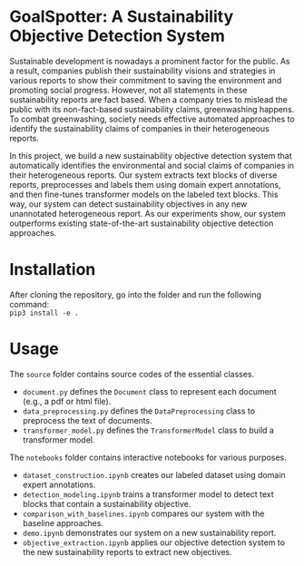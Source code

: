 # GoalSpotter: A Sustainability Objective Detection System

Sustainable development is nowadays a prominent factor for the public. As a result, companies publish their sustainability visions and strategies in various reports to show their commitment to saving the environment and promoting social progress. However, not all statements in these sustainability reports are fact based. When a company tries to mislead the public with its non-fact-based sustainability claims, greenwashing happens. To combat greenwashing, society needs effective automated approaches to identify the sustainability claims of companies in their heterogeneous reports. 

In this project, we build a new sustainability objective detection system that automatically identifies the environmental and social claims of companies in their heterogeneous reports. Our system extracts text blocks of diverse reports, preprocesses and labels them using domain expert annotations, and then fine-tunes transformer models on the labeled text blocks. This way, our system can detect sustainability objectives in any new unannotated heterogeneous report. As our experiments show, our system outperforms existing state-of-the-art sustainability objective detection approaches.


# Installation
After cloning the repository, go into the folder and run the following command:    
```pip3 install -e .```


# Usage
The `source` folder contains source codes of the essential classes.
- `document.py` defines the `Document` class to represent each document (e.g., a pdf or html file).
- `data_preprocessing.py` defines the `DataPreprocessing` class to preprocess the text of documents.
- `transformer_model.py` defines the `TransformerModel` class to build a transformer model.

The `notebooks` folder contains interactive notebooks for various purposes.
- `dataset_construction.ipynb` creates our labeled dataset using domain expert annotations.
- `detection_modeling.ipynb` trains a transformer model to detect text blocks that contain a sustainability objective.
- `comparison_with_baselines.ipynb` compares our system with the baseline approaches.
- `demo.ipynb` demonstrates our system on a new sustainability report.
- `objective_extraction.ipynb` applies our objective detection system to the new sustainability reports to extract new objectives.
